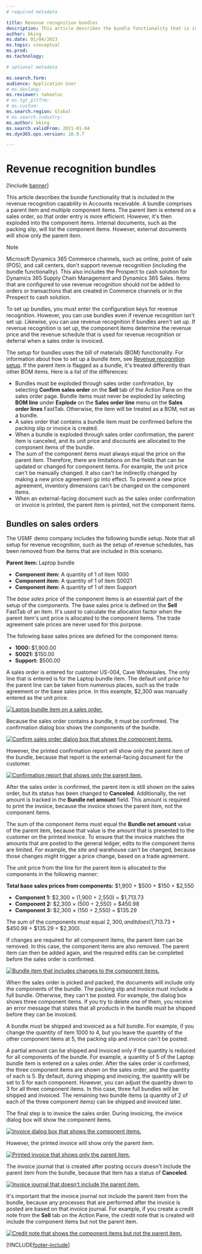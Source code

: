 ```yaml
---
# required metadata

title: Revenue recognition bundles
description: This article describes the bundle functionality that is included in the revenue recognition capability in Accounts receivable. A bundle comprises a parent item and multiple component items.
author: bking
ms.date: 01/04/2023
ms.topic: conceptual
ms.prod: 
ms.technology: 

# optional metadata

ms.search.form: 
audience: Application User
# ms.devlang: 
ms.reviewer: twheeloc
# ms.tgt_pltfrm: 
# ms.custom: 
ms.search.region: Global 
# ms.search.industry: 
ms.author: bking
ms.search.validFrom: 2021-01-04
ms.dyn365.ops.version: 10.0.7

---
```


# Revenue recognition bundles

[!include [banner](../includes/banner.md)]

This article describes the bundle functionality that is included in the revenue recognition capability in Accounts receivable. A bundle comprises a parent item and multiple component items. The parent item is entered on a sales order, so that order entry is more efficient. However, it's then exploded into the component items. Internal documents, such as the packing slip, will list the component items. However, external documents will show only the parent item.

> [!NOTE]
> Microsoft Dynamics 365 Commerce  channels, such as online, point of sale (POS), and call centers, don't support revenue recognition (including the bundle functionality). This also includes the Prospect to cash solution for Dynamics 365 Supply Chain Management and Dynamics 365 Sales. Items that are configured to use revenue recognition should not be added to orders or transactions that are created in Commerce channels or in the Prospect to cash solution.

To set up bundles, you must enter the configuration keys for revenue recognition. However, you can use bundles even if revenue recognition isn't set up. Likewise, you can use revenue recognition if bundles aren't set up. If revenue recognition is set up, the component items determine the revenue price and the revenue schedule that is used for revenue recognition or deferral when a sales order is invoiced.

The setup for bundles uses the bill of materials (BOM) functionality. For information about how to set up a bundle item, see [Revenue recognition setup](revenue-recognition-setup.md). If the parent item is flagged as a bundle, it's treated differently than other BOM items. Here is a list of the differences:

- Bundles must be exploded through sales order confirmation, by selecting **Confirm sales order** on the **Sell** tab of the Action Pane on the sales order page. Bundle items must never be exploded by selecting **BOM line** under **Explode** on the **Sales order line** menu on the **Sales order lines** FastTab. Otherwise, the item will be treated as a BOM, not as a bundle.
- A sales order that contains a bundle item must be confirmed before the packing slip or invoice is created.
- When a bundle is exploded through sales order confirmation, the parent item is canceled, and its unit price and discounts are allocated to the component items of the bundle.
- The sum of the component items must always equal the price on the parent item. Therefore, there are limitations on the fields that can be updated or changed for component items. For example, the unit price can't be manually changed. It also can't be indirectly changed by making a new price agreement go into effect. To prevent a new price agreement, inventory dimensions can't be changed on the component items.
- When an external-facing document such as the sales order confirmation or invoice is printed, the parent item is printed, not the component items.

## Bundles on sales orders

The USMF demo company includes the following bundle setup. Note that all setup for revenue recognition, such as the setup of revenue schedules, has been removed from the items that are included in this scenario.

**Parent item:** Laptop bundle

- **Component item:** A quantity of 1 of item 1000
- **Component item:** A quantity of 1 of item S0021
- **Component item:** A quantity of 1 of item Support

The *base sales price* of the component items is an essential part of the setup of the components. The base sales price is defined on the **Sell** FastTab of an item. It's used to calculate the allocation factor when the parent item's unit price is allocated to the component items. The trade agreement sale prices are never used for this purpose.

The following base sales prices are defined for the component items:

- **1000:** $1,900.00
- **S0021:** $150.00
- **Support:** $500.00

A sales order is entered for customer US-004, Cave Wholesales. The only line that is entered is for the Laptop bundle item. The default unit price for the parent line can be taken from numerous places, such as the trade agreement or the base sales price. In this example, $2,300 was manually entered as the unit price.

[![Laptop bundle item on a sales order.](./media/bundle-01.png)](./media/bundle-01.png)

Because the sales order contains a bundle, it must be confirmed. The confirmation dialog box shows the components of the bundle.

[![Confirm sales order dialog box that shows the component items.](./media/bundle-02.png)](./media/bundle-02.png)

However, the printed confirmation report will show only the parent item of the bundle, because that report is the external-facing document for the customer.

[![Confirmation report that shows only the parent item.](./media/bundle-03.png)](./media/bundle-03.png)

After the sales order is confirmed, the parent item is still shown on the sales order, but its status has been changed to **Canceled**. Additionally, the net amount is tracked in the **Bundle net amount** field. This amount is required to print the invoice, because the invoice shows the parent item, not the component items.

The sum of the component items must equal the **Bundle net amount** value of the parent item, because that value is the amount that is presented to the customer on the printed invoice. To ensure that the invoice matches the amounts that are posted to the general ledger, edits to the component items are limited. For example, the site and warehouse can't be changed, because those changes might trigger a price change, based on a trade agreement.

The unit price from the line for the parent item is allocated to the components in the following manner:

**Total base sales prices from components:** $1,900 + $500 + $150 = $2,550

- **Component 1:** $2,300 × (1,900 ÷ 2,550) = $1,713.73
- **Component 2:** $2,300 × (500 ÷ 2,550) = $450.98
- **Component 3:** $2,300 × (150 ÷ 2,550) = $135.29

The sum of the components must equal $2,300, and it does ($1,713.73 + $450.98 + $135.29 = $2,300).

If changes are required for all component items, the parent item can be removed. In this case, the component items are also removed. The parent item can then be added again, and the required edits can be completed before the sales order is confirmed.

[![Bundle item that includes changes to the component items.](./media/bundle-04.png)](./media/bundle-04.png)

When the sales order is picked and packed, the documents will include only the components of the bundle. The packing slip and invoice must include a full bundle. Otherwise, they can't be posted. For example, the dialog box shows three component items. If you try to delete one of them, you receive an error message that states that all products in the bundle must be shipped before they can be invoiced.

A bundle must be shipped and invoiced as a full bundle. For example, if you change the quantity of item 1000 to 4, but you leave the quantity of the other component items at 5, the packing slip and invoice can't be posted.

A partial amount can be shipped and invoiced only if the quantity is reduced for all components of the bundle. For example, a quantity of 5 of the Laptop bundle item is entered on a sales order. After the sales order is confirmed, the three component items are shown on the sales order, and the quantity of each is 5. By default, during shipping and invoicing, the quantity will be set to 5 for each component. However, you can adjust the quantity down to 3 for all three component items. In this case, three full bundles will be shipped and invoiced. The remaining two bundle items (a quantity of 2 of each of the three component items) can be shipped and invoiced later.

The final step is to invoice the sales order. During invoicing, the invoice dialog box will show the component items.

[![Invoice dialog box that shows the component items.](./media/bundle-06.png)](./media/bundle-06.png)

However, the printed invoice will show only the parent item.
 
[![Printed invoice that shows only the parent item.](./media/bundle-07.png)](./media/bundle-07.png)

The invoice journal that is created after posting occurs doesn't include the parent item from the bundle, because that item has a status of **Canceled**.

[![Invoice journal that doesn't include the parent item.](./media/bundle-08.png)](./media/bundle-08.png)

It's important that the invoice journal not include the parent item from the bundle, because any processes that are performed after the invoice is posted are based on that invoice journal. For example, if you create a credit note from the **Sell** tab on the Action Pane, the credit note that is created will include the component items but not the parent item.

[![Credit note that shows the component items but not the parent item.](./media/bundle-09.png)](./media/bundle-09.png)


[!INCLUDE[footer-include](../../includes/footer-banner.md)]
